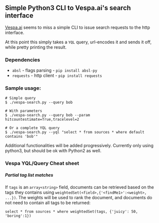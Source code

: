 
## Simple Python3 CLI to Vespa.ai's search interface

[Vespa.ai](http://vespa.ai/) seems to miss a simple CLI to issue search requests to the http interface.

At this point this simply takes a `YQL` query, url-encodes it and sends it off, while pretty printing the result. 

### Dependencies
 - `absl` - flags parsing - `pip install absl-py`
 - `requests` - http client - `pip install requests`

### Sample usage:
	
	# Simple query
	$ ./vespa-search.py --query bob
	
	# With parameters
	$ ./vespa-search.py --query bob --param hitcountestimate=True,tracelevel=2
	
	# Or a complete YQL query
	$ ./vespa-search.py --yql "select * from sources * where default contains 'bob'"

Additional functionalities will be added progressively. Currently only using python3, but should be ok with Python2 as well.

### Vespa YQL/Query Cheat sheet

##### Partial tag list matches

If `tags` is an `array<string>` field, documents can be retrieved based on the tags they contains using `weightedSet(<field>,{'<findMe1>':<weight>, ...})`. The weights will be used to rank the document, and documents do not need to contain all tags to be returned:
    
    select * from sources * where weightedSet(tags, {'juicy': 50, 'boring':1})